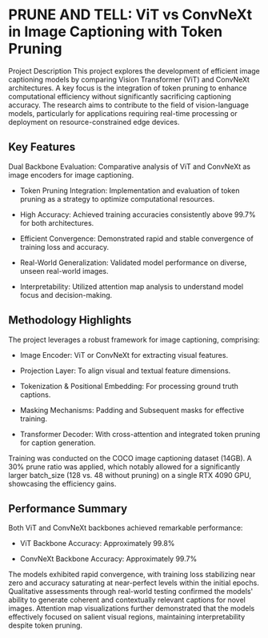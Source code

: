 # PRUNE AND TELL: ViT vs ConvNeXt in Image Captioning with Token Pruning
Project Description
This project explores the development of efficient image captioning models by comparing Vision Transformer (ViT) and ConvNeXt architectures. A key focus is the integration of token pruning to enhance computational efficiency without significantly sacrificing captioning accuracy. The research aims to contribute to the field of vision-language models, particularly for applications requiring real-time processing or deployment on resource-constrained edge devices.

## Key Features
Dual Backbone Evaluation: Comparative analysis of ViT and ConvNeXt as image encoders for image captioning.

- Token Pruning Integration: Implementation and evaluation of token pruning as a strategy to optimize computational resources.

- High Accuracy: Achieved training accuracies consistently above 99.7% for both architectures.

- Efficient Convergence: Demonstrated rapid and stable convergence of training loss and accuracy.

- Real-World Generalization: Validated model performance on diverse, unseen real-world images.

- Interpretability: Utilized attention map analysis to understand model focus and decision-making.

## Methodology Highlights
The project leverages a robust framework for image captioning, comprising:

- Image Encoder: ViT or ConvNeXt for extracting visual features.

- Projection Layer: To align visual and textual feature dimensions.

- Tokenization & Positional Embedding: For processing ground truth captions.

- Masking Mechanisms: Padding and Subsequent masks for effective training.

- Transformer Decoder: With cross-attention and integrated token pruning for caption generation.

Training was conducted on the COCO image captioning dataset (14GB). A 30% prune ratio was applied, which notably allowed for a significantly larger batch_size (128 vs. 48 without pruning) on a single RTX 4090 GPU, showcasing the efficiency gains.

## Performance Summary
Both ViT and ConvNeXt backbones achieved remarkable performance:

- ViT Backbone Accuracy: Approximately 99.8%

- ConvNeXt Backbone Accuracy: Approximately 99.7%

The models exhibited rapid convergence, with training loss stabilizing near zero and accuracy saturating at near-perfect levels within the initial epochs. Qualitative assessments through real-world testing confirmed the models' ability to generate coherent and contextually relevant captions for novel images. Attention map visualizations further demonstrated that the models effectively focused on salient visual regions, maintaining interpretability despite token pruning.
